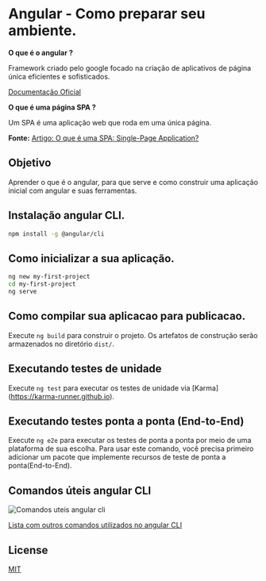 # Angular - Como preparar seu ambiente.
**O que é o angular ?**

Framework criado pelo google focado na criação de aplicativos de página única eficientes e sofisticados.

[Documentação Oficial](https://angular.io/)

**O que é uma página SPA ?**

Um SPA é uma aplicação web que roda em uma única página.

**Fonte:** [Artigo: O que é uma SPA: Single-Page Application?](https://angular.io/)

## Objetivo

Aprender o que é o angular, para que serve e como construir uma aplicação inicial com angular e suas ferramentas.

## Instalação angular CLI.

```bash
npm install -g @angular/cli
```

## Como inicializar a sua aplicação.

```bash
ng new my-first-project
cd my-first-project
ng serve
```

## Como compilar sua aplicacao para publicacao.

Execute `ng build` para construir o projeto. Os artefatos de construção serão armazenados no diretório `dist/`.

## Executando testes de unidade

Execute `ng test` para executar os testes de unidade via [Karma] (https://karma-runner.github.io).

## Executando testes ponta a ponta (End-to-End)

Execute `ng e2e` para executar os testes de ponta a ponta por meio de uma plataforma de sua escolha. Para usar este comando, você precisa primeiro adicionar um pacote que implemente recursos de teste de ponta a ponta(End-to-End).

## Comandos úteis angular CLI
![Comandos uteis angular cli](https://i.stack.imgur.com/WczZ8.png)

[Lista com outros comandos utilizados no angular CLI](https://malcoded.com/static/68c150aaaee9e8056f44fb81a08799ad/f9a96/angular-cli-cheat-sheet.webp)



## License
[MIT](https://choosealicense.com/licenses/mit/)
